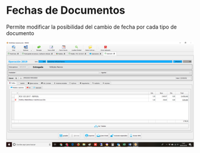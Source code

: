 # Fechas de Documentos

Permite modificar la posibilidad del cambio de fecha por cada tipo de documento

![](../../../.gitbook/assets/image%20%28286%29.png)

